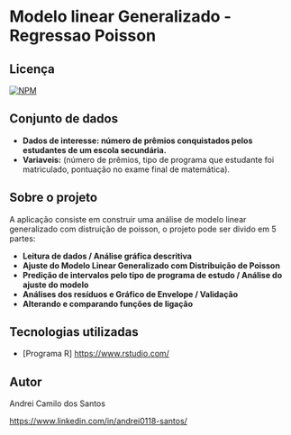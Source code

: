 # Modelo linear Generalizado -  Regressao Poisson

## Licença  
[![NPM](https://img.shields.io/npm/l/react)]( https://github.com/andrei0118/Deteccao-fraudes-cartao/blob/master/LICENSE)

## Conjunto de dados 

- **Dados de interesse: número de prêmios conquistados pelos estudantes de um escola secundária.**
- **Variaveis:** (número de prêmios, tipo de programa que estudante foi matriculado, pontuação no exame final de matemática).

## Sobre o projeto

A aplicação consiste em construir uma análise de modelo linear generalizado com distruição de poisson, o projeto pode ser divido em 5 partes:

- **Leitura de dados / Análise gráfica descritiva**
- **Ajuste do Modelo Linear Generalizado com Distribuição de Poisson**
- **Predição de intervalos pelo tipo de programa de estudo / Análise do ajuste do modelo**
- **Análises dos resíduos e Gráfico de Envelope / Validação**
- **Alterando e comparando funções de ligação**

## Tecnologias utilizadas
- [Programa R] https://www.rstudio.com/

## Autor

Andrei Camilo dos Santos

https://www.linkedin.com/in/andrei0118-santos/
